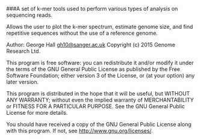 ###A set of k-mer tools used to perform various types of analysis on sequencing reads.

Allows the user to plot the k-mer spectrum, estimate genome size, and find repetitive sequences without the use of a reference genome. 


Author: George Hall <gh10@sanger.ac.uk> 
Copyright (c) 2015 Genome Research Ltd. 

This program is free software: you can redistribute it and/or modify it under the terms of the GNU General Public License as published by the Free Software Foundation; either version 3 of the License, or (at your option) any later version. 

This program is distributed in the hope that it will be useful, but WITHOUT ANY WARRANTY; without even the implied warranty of MERCHANTABILITY or FITNESS FOR A PARTICULAR PURPOSE. See the GNU General Public License for more details. 

You should have received a copy of the GNU General Public License along with this program. If not, see <http://www.gnu.org/licenses/>. 
